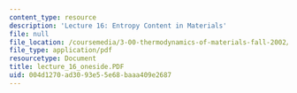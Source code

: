 ```yaml
---
content_type: resource
description: 'Lecture 16: Entropy Content in Materials'
file: null
file_location: /coursemedia/3-00-thermodynamics-of-materials-fall-2002/004d1270ad3093e55e68baaa409e2687_lecture_16_oneside.PDF
file_type: application/pdf
resourcetype: Document
title: lecture_16_oneside.PDF
uid: 004d1270-ad30-93e5-5e68-baaa409e2687
---
```

